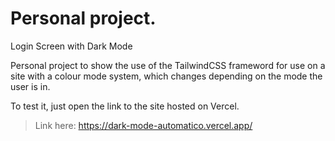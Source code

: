 # Personal project.

Login Screen with Dark Mode

Personal project to show the use of the TailwindCSS frameword for use on a site with a colour mode system, which changes depending on the mode the user is in.

To test it, just open the link to the site hosted on Vercel.
> Link here: https://dark-mode-automatico.vercel.app/